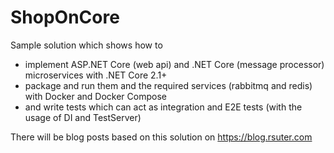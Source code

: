 # ShopOnCore

Sample solution which shows how to 

- implement ASP.NET Core (web api) and .NET Core (message processor) microservices with .NET Core 2.1+
- package and run them and the required services (rabbitmq and redis) with Docker and Docker Compose
- and write tests which can act as integration and E2E tests (with the usage of DI and TestServer)

There will be blog posts based on this solution on https://blog.rsuter.com

